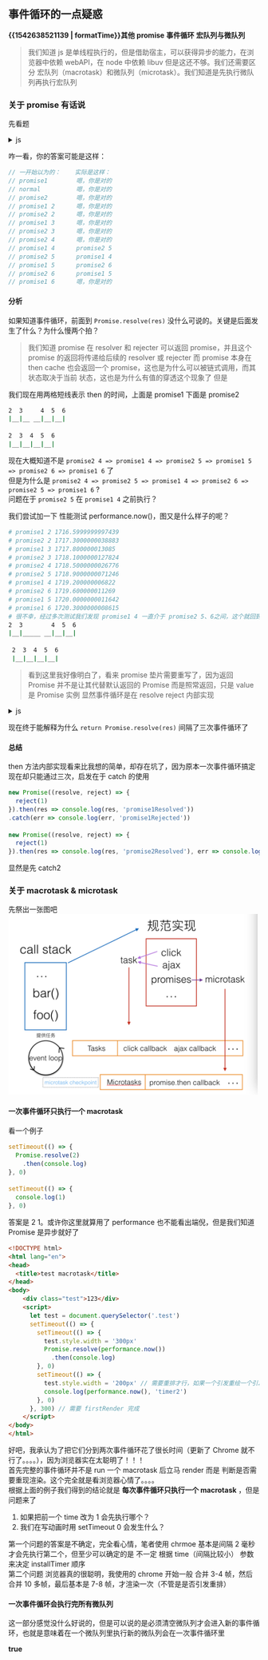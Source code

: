 ## 事件循环的一点疑惑

<b class="update-time">{{1542638521139 | formatTime}}</b><b class="type">其他</b>
<b class='kw'>promise</b> <b class='kw'>事件循环</b> <b class='kw'>宏队列与微队列</b>

> 我们知道 js 是单线程执行的，但是借助宿主，可以获得异步的能力，在浏览器中依赖 webAPI，在 node 中依赖 libuv
但是这还不够。我们还需要区分 宏队列（macrotask）和微队列（microtask）。我们知道是先执行微队列再执行宏队列

### 关于 promise 有话说

先看题

<details>
  <summary>js</summary>

  ```js
  new Promise(resolve => {
    console.log('promise1')
    resolve(1)
  }).then(res => {
    console.log('promise1', ++res)
    return res
  }).then(res => {
    console.log('promise1', ++res)
    return Promise.resolve(res) // 注意这里不一样
  }).then(res => {
    console.log('promise1', ++res)
    return res
  }).then(res => {
    console.log('promise1', ++res)
    return res
  }).then(res => {
    console.log('promise1', ++res)
    return res
  })

  console.log('normal')

  new Promise(resolve => {
    console.log('promise2')
    resolve(1)
  }).then(res => {
    console.log('promise2', ++res)
    return res
  }).then(res => {
    console.log('promise2', ++res)
    return res
  }).then(res => {
    console.log('promise2', ++res)
    return res
  }).then(res => {
    console.log('promise2', ++res)
    return res
  }).then(res => {
    console.log('promise2', ++res)
    return res
  })
  ```

</details>


咋一看，你的答案可能是这样：

```js
// 一开始以为的：    实际是这样：
// promise1        嗯，你是对的
// normal          嗯，你是对的
// promise2        嗯，你是对的
// promise1 2      嗯，你是对的
// promise2 2      嗯，你是对的
// promise1 3      嗯，你是对的
// promise2 3      嗯，你是对的
// promise2 4      嗯，你是对的
// promise1 4      promise2 5
// promise2 5      promise1 4
// promise1 5      promise2 6
// promise2 6      promise1 5
// promise1 6      嗯，你是对的
```

#### 分析

如果知道事件循环，前面到 `Promise.resolve(res)` 没什么可说的。关键是后面发生了什么？为什么慢两个拍？

> 我们知道 promise 在 resolver 和 rejecter 可以返回 promise，并且这个 promise 的返回将传递给后续的 resolver 或 rejecter
而 promise 本身在 then cache 也会返回一个 promise，这也是为什么可以被链式调用，而其状态取决于当前 状态，这也是为什么有值的穿透这个现象了
但是

我们现在用两格短线表示 then 的时间，上面是 promise1 下面是 promise2

```sh
2  3     4  5  6
|__|__ __|__|__|

2  3  4  5  6
|__|__|__|__|
```

现在大概知道不是 `promise2 4 => promise1 4 => promise2 5 => promise1 5 => promise2 6 => promise1 6` 了  
但是为什么是 `promise2 4 => promise2 5 => promise1 4 => promise2 6 => promise2 5 => promise1 6` ?  
问题在于 `promise2 5` 在 `promise1 4` 之前执行？  

我们尝试加一下 性能测试 performance.now()，图又是什么样子的呢？

```sh
# promise1 2 1716.5999999997439
# promise2 2 1717.3000000038883
# promise1 3 1717.800000013085
# promise2 3 1718.1000000127824
# promise2 4 1718.5000000026776
# promise2 5 1718.9000000071246
# promise1 4 1719.200000006822
# promise2 6 1719.600000011269
# promise1 5 1720.0000000011642
# promise1 6 1720.3000000008615
# 很不幸，经过多次测试我们发现 promise1 4 一直介于 promise2 5、6之间，这个就回到事件循环本质上了，每一个 then 都是在微队列的一个切片上，不会重合，所以上面的图如下：
2  3        4  5  6
|__|_____ __|__|__|

 2  3  4  5  6
 |__|__|__|__|
```

> 看到这里我好像明白了，看来 promise 垫片需要重写了，因为返回 Promise 并不是让其代替默认返回的 Promise 而是照常返回，只是 value 是 Promise 实例
显然事件循环是在 resolve reject 内部实现

<details>
  <summary>js</summary>

  ```js
  Promise.resolve = function(result) {
    return new Promise(resolve => {
      if (result && result.constructor === Promise) {
        result.then(resolve)
      } else {
        resolve(result)
      }
    })
  }

  Promise.prototype.then = function(fn, fn2) {
    // 省略状态判断
    return Promise.resolve(fn(this.data))
  }

  // 可能还是懵的，那我们再来看 返回 Promise.resolve(res)即 result就是 Promise.resolve(res)
  Promise.resolve = function(result) {
    return new Promise(resolve => {
      if (result && result.constructor === Promise) {
        // Promise.resolve(res).then(resolve)
        let pro = Promise.resolve(res) // Promise.resolve 内部调用一次 resolve
        pro.then(fn) // then 内部调用 Promise.resolve, Promise.resolve 调用 resolve 两次了
        // 这里 fn 就是 resolve 一共三次，所以间隔了三次事件循环
      } else {
        resolve(result)
      }
    })
  }
  ```

</details>

现在终于能解释为什么 `return Promise.resolve(res)` 间隔了三次事件循环了

#### 总结

then 方法内部实现看来比我想的简单，却存在坑了，因为原本一次事件循环搞定现在却只能通过三次，启发在于 catch 的使用

```js
new Promise((resolve, reject) => {
  reject(1)
}).then(res => console.log(res, 'promise1Resolved'))
.catch(err => console.log(err, 'promise1Rejected'))

new Promise((resolve, reject) => {
  reject(1)
}).then(res => console.log(res, 'promise2Resolved'), err => console.log(err, 'promise2Rejected'))
```

显然是先 catch2

### 关于 macrotask & microtask

先祭出一张图吧  
<img src="../assets/imgs/eventLoop.jpg" width="500px" />

#### 一次事件循环只执行一个 macrotask

看一个例子

```js
setTimeout(() => {
  Promise.resolve(2)
    .then(console.log)
}, 0)

setTimeout(() => {
  console.log(1)
}, 0)
```

答案是 2 1。或许你这里就算用了 performance 也不能看出端倪，但是我们知道 Promise 是异步就好了

```html
<!DOCTYPE html>
<html lang="en">
<head>
  <title>test macrotask</title>
</head>
<body>
    <div class="test">123</div>
    <script>
      let test = document.querySelector('.test')
      setTimeout(() => {
        setTimeout(() => {
          test.style.width = '300px'
          Promise.resolve(performance.now())
            .then(console.log)
        }, 0)
        setTimeout(() => {
          test.style.width = '200px' // 需要重排才行，如果一个引发重绘一个引发重排也不会 render
          console.log(performance.now(), 'timer2')
        }, 0)
      }, 300) // 需要 firstRender 完成
    </script>
</body>
</html>
```

好吧，我承认为了把它们分到两次事件循环花了很长时间（更新了 Chrome 就不行了。。。。），因为浏览器实在太聪明了！！！  
首先完整的事件循环并不是 run 一个 macrotask 后立马 render 而是 判断是否需要重现渲染。这个完全就是看浏览器心情了。。。。  
根据上面的例子我们得到的结论就是 **每次事件循环只执行一个 macrotask** ，但是问题来了

1. 如果把前一个 time 改为 1 会先执行哪个？
2. 我们在写动画时用 setTimeout 0 会发生什么？

第一个问题的答案是不确定，完全看心情，笔者使用 chrmoe 基本是间隔 2 毫秒才会先执行第二个，但至少可以确定的是 不一定 根据 time（间隔比较小） 参数来决定 installTimer 顺序  
第二个问题 浏览器真的很聪明，我使用的 chrome 开始一般 合并 3-4 帧，然后 合并 10 多帧，最后基本是 7-8 帧，才渲染一次（不管是是否引发重排）

#### 一次事件循环会执行完所有微队列

这一部分感觉没什么好说的，但是可以说的是必须清空微队列才会进入新的事件循环，也就是意味着在一个微队列里执行新的微队列会在一次事件循环里


<b class="show-blog">true</b>
